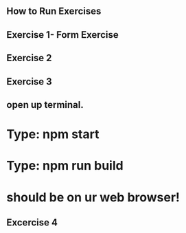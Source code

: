 ## How to Run Exercises

## Exercise 1- Form Exercise 

## Exercise 2

## Exercise 3

## open up terminal.
# Type: npm start
# Type: npm run build
# should be on ur web browser! 

## Excercise 4